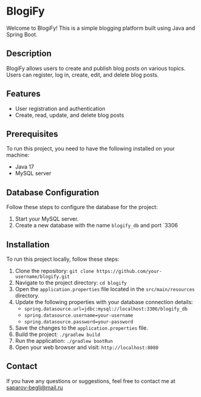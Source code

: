 # BlogiFy

Welcome to BlogiFy! This is a simple blogging platform built using Java and Spring Boot.

## Description

BlogiFy allows users to create and publish blog posts on various topics. Users can register, log in, create, edit, and delete blog posts.

## Features

- User registration and authentication
- Create, read, update, and delete blog posts

## Prerequisites

To run this project, you need to have the following installed on your machine:

- Java 17
- MySQL server

## Database Configuration

Follow these steps to configure the database for the project:

1. Start your MySQL server.
2. Create a new database with the name `blogify_db` and port `3306

## Installation

To run this project locally, follow these steps:

1. Clone the repository: `git clone https://github.com/your-username/blogify.git`
2. Navigate to the project directory: `cd blogify`
3. Open the `application.properties` file located in the `src/main/resources` directory.
4. Update the following properties with your database connection details:
   - `spring.datasource.url=jdbc:mysql://localhost:3306/blogify_db`
   - `spring.datasource.username=your-username`
   - `spring.datasource.password=your-password`
5. Save the changes to the `application.properties` file.
6. Build the project: `./gradlew build`
7. Run the application: `./gradlew bootRun`
8. Open your web browser and visit: `http://localhost:8080`

## Contact

If you have any questions or suggestions, feel free to contact me at     saparov-begli@mail.ru
